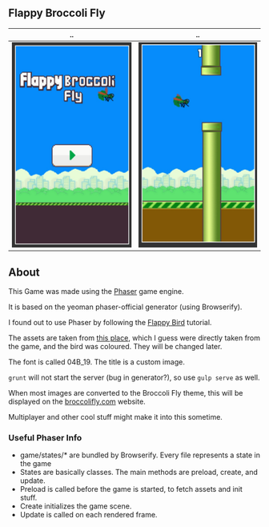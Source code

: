 ## Flappy Broccoli Fly

 .. | ..
---|---
![](https://raw.githubusercontent.com/BroccoliFly/flappy-broccolifly/master/meta/screenshot-1.jpg) | ![](https://raw.githubusercontent.com/BroccoliFly/flappy-broccolifly/master/meta/screenshot-2.jpg)

## About

This Game was made using the [Phaser](http://phaser.io) game engine.

It is based on the yeoman phaser-official generator (using Browserify).

I found out to use Phaser by following the [Flappy Bird](http://www.codevinsky.com/phaser-2-0-tutorial-flappy-bird-part-5/) tutorial.

The assets are taken from [this place](http://lanica.co/flappy-clone/), which I guess were directly taken from the game, and the bird was coloured.
They will be changed later.

The font is called 04B_19. The title is a custom image.

`grunt` will not start the server (bug in generator?), so use `gulp serve` as well.

When most images are converted to the Broccoli Fly theme, this will be displayed on the [broccolifly.com](broccolifly.com) website.

Multiplayer and other cool stuff might make it into this sometime.
### Useful Phaser Info

* game/states/* are bundled by Browserify. Every file represents a state in the game
* States are basically classes. The main methods are preload, create, and update.
* Preload is called before the game is started, to fetch assets and init stuff.
* Create initializes the game scene.
* Update is called on each rendered frame.
